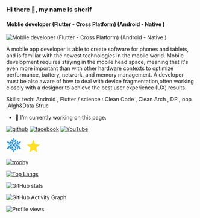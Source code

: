 ### Hi there 👋, my name is sherif
#### Moblie developer (Flutter - Cross Platform) (Android - Native )
![Moblie developer (Flutter - Cross Platform) (Android - Native )](https://scontent.fcai20-5.fna.fbcdn.net/v/t39.30808-6/p526x296/271732467_579945576637253_6428180888437238994_n.jpg?_nc_cat=107&ccb=1-5&_nc_sid=8bfeb9&_nc_ohc=mDRrPmQwVogAX_077u8&_nc_ht=scontent.fcai20-5.fna&oh=00_AT_tP4SEGqH7hAi16N9TC07BZIwYK7wM_fGc65nz-61q4g&oe=61E8E5BF)

A mobile app developer is able to create software for phones and tablets, and is familiar with the newest technologies in the mobile world. Mobile development requires staying in the mobile head space, meaning that it's even more important than with other hardware contexts to optimize performance, battery, network, and memory management. A developer must be also aware of how to deal with device fragmentation,often working closely with a designer to achieve the best user experience (UX) results.

Skills: tech: Android , Flutter / science : Clean Code , Clean Arch , DP , oop ,Algh&Data Struc 

- 🔭 I’m currently working on this page. 


[<img src='https://cdn.jsdelivr.net/npm/simple-icons@3.0.1/icons/github.svg' alt='github' height='40'>](https://github.com/itsherifAhmed)  [<img src='https://cdn.jsdelivr.net/npm/simple-icons@3.0.1/icons/facebook.svg' alt='facebook' height='40'>](https://www.facebook.com/https://www.facebook.com/Secitsherif/)  [<img src='https://cdn.jsdelivr.net/npm/simple-icons@3.0.1/icons/youtube.svg' alt='YouTube' height='40'>](https://www.youtube.com/channel/https://www.youtube.com/channel/UCytEtngcIINSMbdc22SrbrQ)  

<a href='https://archiveprogram.github.com/'><img src='https://raw.githubusercontent.com/acervenky/animated-github-badges/master/assets/acbadge.gif' width='40' height='40'></a> <a href='https://stars.github.com/'><img src='https://raw.githubusercontent.com/acervenky/animated-github-badges/master/assets/starbadge.gif' width='35' height='35'></a> 

[![trophy](https://github-profile-trophy.vercel.app/?username=itsherifAhmed)](https://github.com/ryo-ma/github-profile-trophy)

[![Top Langs](https://github-readme-stats.vercel.app/api/top-langs/?username=itsherifAhmed)](https://github.com/anuraghazra/github-readme-stats)

![GitHub stats](https://github-readme-stats.vercel.app/api?username=itsherifAhmed&show_icons=true)  

![GitHub Activity Graph](https://activity-graph.herokuapp.com/graph?username=itsherifAhmed)  

![Profile views](https://gpvc.arturio.dev/itsherifAhmed)  

